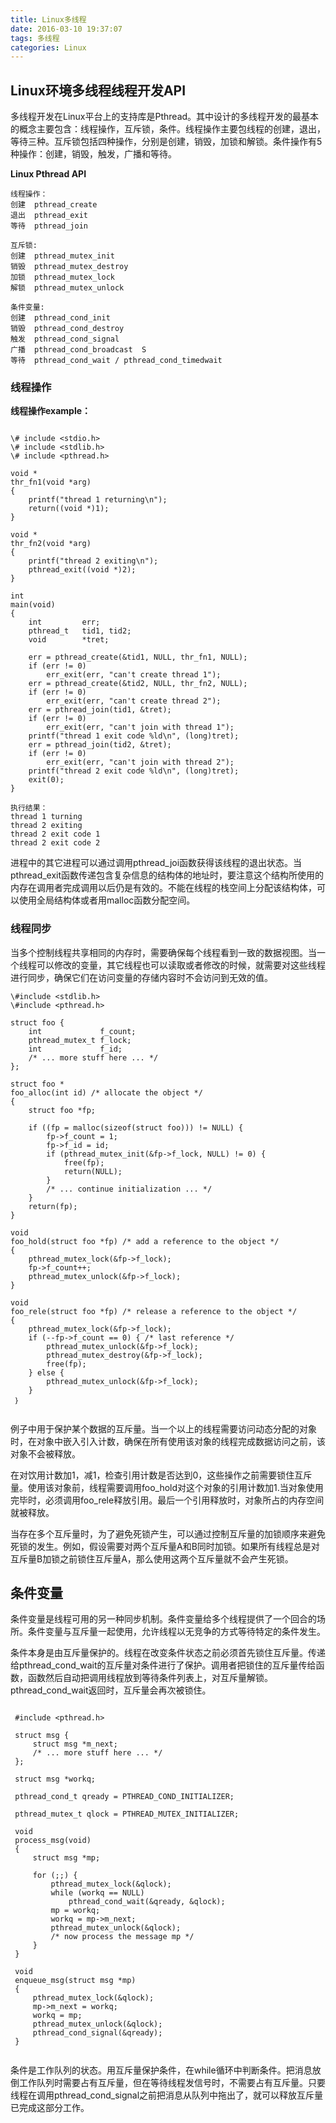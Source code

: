 ```yaml
---
title: Linux多线程
date: 2016-03-10 19:37:07
tags: 多线程
categories: Linux
---
```


## Linux环境多线程线程开发API
多线程开发在Linux平台上的支持库是Pthread。其中设计的多线程开发的最基本的概念主要包含：线程操作，互斥锁，条件。线程操作主要包线程的创建，退出，等待三种。互斥锁包括四种操作，分别是创建，销毁，加锁和解锁。条件操作有5种操作：创建，销毁，触发，广播和等待。

**Linux Pthread API**

```  
线程操作：  
创建	pthread_create	
退出	pthread_exit  
等待	pthread_join	

互斥锁:	
创建	pthread_mutex_init	
销毁	pthread_mutex_destroy	
加锁	pthread_mutex_lock	
解锁	pthread_mutex_unlock	

条件变量:	
创建	pthread_cond_init	
销毁	pthread_cond_destroy	
触发	pthread_cond_signal	  
广播	pthread_cond_broadcast	S  
等待	pthread_cond_wait / pthread_cond_timedwait
```
<!--more-->
### 线程操作
**线程操作example：**


```

\# include <stdio.h>
\# include <stdlib.h>
\# include <pthread.h>

void *
thr_fn1(void *arg)
{
    printf("thread 1 returning\n");
    return((void *)1);
}

void *
thr_fn2(void *arg)
{
    printf("thread 2 exiting\n");
    pthread_exit((void *)2);
}

int
main(void)
{
    int         err;
    pthread_t   tid1, tid2;
    void        *tret;

    err = pthread_create(&tid1, NULL, thr_fn1, NULL);
    if (err != 0)
        err_exit(err, "can't create thread 1");
    err = pthread_create(&tid2, NULL, thr_fn2, NULL);
    if (err != 0)
        err_exit(err, "can't create thread 2");
    err = pthread_join(tid1, &tret);
    if (err != 0)
        err_exit(err, "can't join with thread 1");
    printf("thread 1 exit code %ld\n", (long)tret);
    err = pthread_join(tid2, &tret);
    if (err != 0)
        err_exit(err, "can't join with thread 2");
    printf("thread 2 exit code %ld\n", (long)tret);
    exit(0);
} 

执行结果：
thread 1 turning
thread 2 exiting
thread 2 exit code 1
thread 2 exit code 2

```

进程中的其它进程可以通过调用pthread_joi函数获得该线程的退出状态。当pthread_exit函数传递包含复杂信息的结构体的地址时，要注意这个结构所使用的内存在调用者完成调用以后仍是有效的。不能在线程的栈空间上分配该结构体，可以使用全局结构体或者用malloc函数分配空间。
### 线程同步
当多个控制线程共享相同的内存时，需要确保每个线程看到一致的数据视图。当一个线程可以修改的变量，其它线程也可以读取或者修改的时候，就需要对这些线程进行同步，确保它们在访问变量的存储内容时不会访问到无效的值。

```
\#include <stdlib.h>
\#include <pthread.h>

struct foo {
    int             f_count;
    pthread_mutex_t f_lock;
    int             f_id;
    /* ... more stuff here ... */
};

struct foo *
foo_alloc(int id) /* allocate the object */
{
    struct foo *fp;

    if ((fp = malloc(sizeof(struct foo))) != NULL) {
        fp->f_count = 1;
        fp->f_id = id;
        if (pthread_mutex_init(&fp->f_lock, NULL) != 0) {
            free(fp);
            return(NULL);
        }
        /* ... continue initialization ... */
    }
    return(fp);
}

void
foo_hold(struct foo *fp) /* add a reference to the object */
{
    pthread_mutex_lock(&fp->f_lock);
    fp->f_count++;
    pthread_mutex_unlock(&fp->f_lock);
}

void
foo_rele(struct foo *fp) /* release a reference to the object */
{
    pthread_mutex_lock(&fp->f_lock);
    if (--fp->f_count == 0) { /* last reference */
        pthread_mutex_unlock(&fp->f_lock);
        pthread_mutex_destroy(&fp->f_lock);
        free(fp);
    } else {
        pthread_mutex_unlock(&fp->f_lock);
    }
 ｝
 
```
例子中用于保护某个数据的互斥量。当一个以上的线程需要访问动态分配的对象时，在对象中嵌入引入计数，确保在所有使用该对象的线程完成数据访问之前，该对象不会被释放。

在对饮用计数加1，减1，检查引用计数是否达到0，这些操作之前需要锁住互斥量。使用该对象前，线程需要调用foo_hold对这个对象的引用计数加1.当对象使用完毕时，必须调用foo_rele释放引用。最后一个引用释放时，对象所占的内存空间就被释放。

当存在多个互斥量时，为了避免死锁产生，可以通过控制互斥量的加锁顺序来避免死锁的发生。例如，假设需要对两个互斥量A和B同时加锁。如果所有线程总是对互斥量B加锁之前锁住互斥量A，那么使用这两个互斥量就不会产生死锁。

## 条件变量
条件变量是线程可用的另一种同步机制。条件变量给多个线程提供了一个回合的场所。条件变量与互斥量一起使用，允许线程以无竞争的方式等待特定的条件发生。

条件本身是由互斥量保护的。线程在改变条件状态之前必须首先锁住互斥量。传递给pthread_cond_wait的互斥量对条件进行了保护。调用者把锁住的互斥量传给函数，函数然后自动把调用线程放到等待条件列表上，对互斥量解锁。pthread_cond_wait返回时，互斥量会再次被锁住。

```

 #include <pthread.h>

 struct msg {
     struct msg *m_next;
     /* ... more stuff here ... */
 };

 struct msg *workq;

 pthread_cond_t qready = PTHREAD_COND_INITIALIZER;

 pthread_mutex_t qlock = PTHREAD_MUTEX_INITIALIZER;

 void
 process_msg(void)
 {
     struct msg *mp;

     for (;;) {
         pthread_mutex_lock(&qlock);
         while (workq == NULL)
             pthread_cond_wait(&qready, &qlock);
         mp = workq;
         workq = mp->m_next;
         pthread_mutex_unlock(&qlock);
         /* now process the message mp */
     }
 }

 void
 enqueue_msg(struct msg *mp)
 {
     pthread_mutex_lock(&qlock);
     mp->m_next = workq;
     workq = mp;
     pthread_mutex_unlock(&qlock);
     pthread_cond_signal(&qready);
 }
 
```
条件是工作队列的状态。用互斥量保护条件，在while循环中判断条件。把消息放倒工作队列时需要占有互斥量，但在等待线程发信号时，不需要占有互斥量。只要线程在调用pthread_cond_signal之前把消息从队列中拖出了，就可以释放互斥量已完成这部分工作。